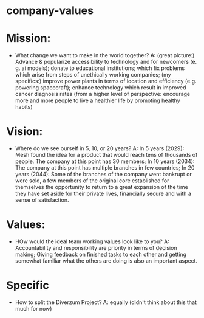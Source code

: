 # company-values

# Mission:
* What change we want to make in the world together?
A: (great picture:) Advance & popularize accessibility to technology and for newcomers (e. g. ai models); donate to educational institutions; which fix problems which arise from steps of unethically working companies; (my specifics:) improve power plants in terms of location and efficiency (e.g. powering spacecraft); enhance technology which result in improved cancer diagnosis rates (from a higher level of perspective: encourage more and more people to live a healthier life by promoting healthy habits)

# Vision:
* Where do we see ourself in 5, 10, or 20 years?
A: In 5 years (2029): Mesh found the idea for a product that would reach tens of thousands of people. The company at this point has 30 members; In 10 years (2034): The company at this point has multiple branches in few countries; In 20 years (2044): Some of the branches of the company went bankrupt or were sold, a few members of the original core established for themselves the opportunity to return to a great expansion of the time they have set aside for their private lives, financially secure and with a sense of satisfaction.

# Values:
* HOw would the ideal team working values look like to you?
A: Accountability and responsibility are priority in terms of decision making; Giving feedback on finished tasks to each other and getting somewhat familiar what the others are doing is also an important aspect.

# Specific
* How to split the Diverzum Project?
A: equally (didn't think about this that much for now)
